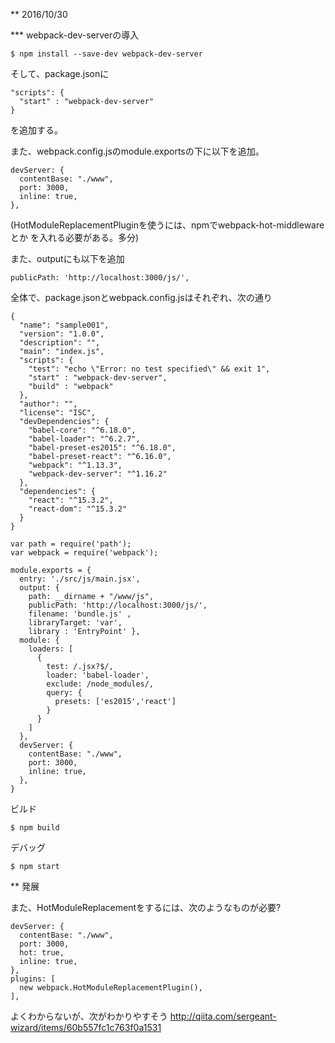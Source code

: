 ** 2016/10/30

*** webpack-dev-serverの導入

```
$ npm install --save-dev webpack-dev-server
```

そして、package.jsonに

```
"scripts": {
  "start" : "webpack-dev-server"
}
```

を追加する。

また、webpack.config.jsのmodule.exportsの下に以下を追加。

```
devServer: {
  contentBase: "./www",
  port: 3000,
  inline: true,
},
```

(HotModuleReplacementPluginを使うには、npmでwebpack-hot-middlewareとか
を入れる必要がある。多分)

また、outputにも以下を追加

```
publicPath: 'http://localhost:3000/js/',
```

全体で、package.jsonとwebpack.config.jsはそれぞれ、次の通り

```
{
  "name": "sample001",
  "version": "1.0.0",
  "description": "",
  "main": "index.js",
  "scripts": {
    "test": "echo \"Error: no test specified\" && exit 1",
    "start" : "webpack-dev-server",
    "build" : "webpack"
  },
  "author": "",
  "license": "ISC",
  "devDependencies": {
    "babel-core": "^6.18.0",
    "babel-loader": "^6.2.7",
    "babel-preset-es2015": "^6.18.0",
    "babel-preset-react": "^6.16.0",
    "webpack": "^1.13.3",
    "webpack-dev-server": "^1.16.2"
  },
  "dependencies": {
    "react": "^15.3.2",
    "react-dom": "^15.3.2"
  }
}
```

```
var path = require('path');
var webpack = require('webpack');

module.exports = {
  entry: './src/js/main.jsx',
  output: {
    path: __dirname + "/www/js",
    publicPath: 'http://localhost:3000/js/',
    filename: 'bundle.js' ,
    libraryTarget: 'var',
    library : 'EntryPoint' },
  module: {
    loaders: [
      {
        test: /.jsx?$/,
        loader: 'babel-loader',
        exclude: /node_modules/,
        query: {
          presets: ['es2015','react']
        }
      }
    ]
  },
  devServer: {
    contentBase: "./www",
    port: 3000,
    inline: true,
  },
}
```

ビルド
```
$ npm build
```

デバッグ
```
$ npm start
```

** 発展

また、HotModuleReplacementをするには、次のようなものが必要?

```
devServer: {
  contentBase: "./www",
  port: 3000,
  hot: true,
  inline: true,
},
plugins: [
  new webpack.HotModuleReplacementPlugin(),
],
```

よくわからないが、次がわかりやすそう
http://qiita.com/sergeant-wizard/items/60b557fc1c763f0a1531
